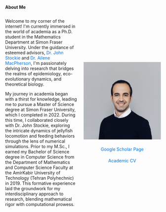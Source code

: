 **About Me**

<div style="display: flex; align-items: center; justify-content: space-between;">

<div style="margin-right: 20px;">
  
Welcome to my corner of the internet! I'm currently immersed in the world of academia as a Ph.D. student in the Mathematics Department at Simon Fraser University. Under the guidance of esteemed advisors, <a href="https://www.sfu.ca/~jstockie/" target="_blank" style="text-decoration: none; color: #0073e6;">Dr. John Stockie</a> and <a href="[[https://www.math.sfu.ca/~stockie/](https://www.sfu.ca/~jstockie/)](https://amacp.github.io)" target="_blank" style="text-decoration: none; color: #0073e6;">Dr. Ailene MacPherson</a>, I'm passionately delving into research that bridges the realms of epidemiology, eco-evolutionary dynamics, and theoretical biology.<br>

My journey in academia began with a thirst for knowledge, leading me to pursue a Master of Science degree at Simon Fraser University, which I completed in 2022. During this time, I collaborated closely with Dr. John Stockie, exploring the intricate dynamics of jellyfish locomotion and feeding behaviors through the lens of numerical simulations. Prior to my M.Sc., I earned my Bachelor of Science degree in Computer Science from the Department of Mathematics and Computer Science Faculty at the AmirKabir University of Technology (Tehran Polyhechnic) in 2019. This formative experience laid the groundwork for my interdisciplinary approach to research, blending mathematical rigor with computational prowess.

</div>

<div style="text-align: center;">
<img src="about.jpg" alt="Mahdi Salehzadeh" style="max-width: 250px; margin-bottom: 20px;"><br>
<a href="https://scholar.google.com/citations?user=wQ4KU-YAAAAJ&hl=en" target="_blank" style="text-decoration: none; color: #0073e6; ">Google Scholar Page</a>
<div style="margin-top: 20px;">
<a href="CV.pdf" target="_blank" style="text-decoration: none; color: #0073e6;">Academic CV</a>

</div>

</div>
